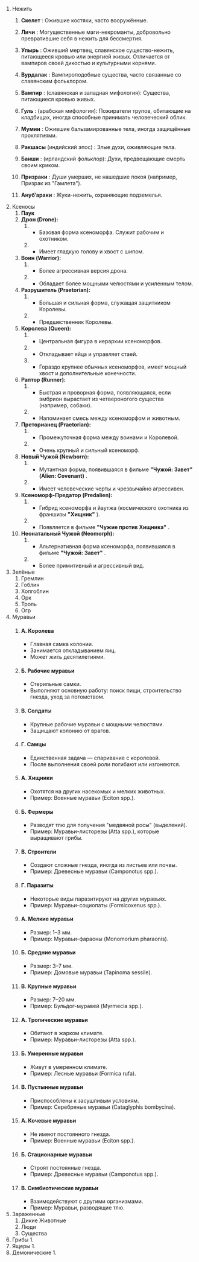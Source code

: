 1. Нежить
	1. **Скелет** : Ожившие костяки, часто вооружённые.

	2. **Личи** : Могущественные маги-некроманты, добровольно превратившие себя в нежить для бессмертия.

	3. **Упырь** : Оживший мертвец, славянское существо-нежить, питающееся кровью или энергией живых. Отличается от вампиров своей дикостью и культурными корнями.

	4. **Вурдалак** : Вампироподобные существа, часто связанные со славянским фольклором.

	5. **Вампир** : (славянская и западная мифология): Существа, питающиеся кровью живых.

	6. **Гуль** : (арабская мифология): Пожиратели трупов, обитающие на кладбищах, иногда способные принимать человеческий облик.

	7. **Мумии** : Ожившие бальзамированные тела, иногда защищённые проклятиями.

	8. **Ракшасы** (индийский эпос) : Злые духи, оживляющие тела.

	9. **Банши** : (ирландский фольклор): Духи, предвещающие смерть своим криком.

	10. **Призраки** : Души умерших, не нашедшие покоя (например, Призрак из "Гамлета").

	11. **Ануб’араки** : Жуки-нежить, охраняющие подземелья.
2. Ксеносы
	1. **Паук**
	2. **Дрон (Drone):**
	    1. - Базовая форма ксеноморфа. Служит рабочим и охотником.
	    2. - Имеет гладкую голову и хвост с шипом.
	3. **Воин (Warrior):**
	    1. - Более агрессивная версия дрона.
	    2. - Обладает более мощными челюстями и усиленным телом.
	4. **Разрушитель (Praetorian):**
	    1. - Большая и сильная форма, служащая защитником Королевы.
	    2. - Предшественник Королевы.
	5. **Королева (Queen):**
	    1. - Центральная фигура в иерархии ксеноморфов.
	    2. - Откладывает яйца и управляет стаей.
	    3. - Гораздо крупнее обычных ксеноморфов, имеет мощный хвост и дополнительные конечности.
	6. **Раптор (Runner):**
	    1. - Быстрая и проворная форма, появляющаяся, если эмбрион вырастает из четвероногого существа (например, собаки).
	    2. - Напоминает смесь между ксеноморфом и животным.
	7. **Преторианец (Praetorian):**
	    1. - Промежуточная форма между воинами и Королевой.
	    2. - Очень крупный и сильный ксеноморф.
	8. **Новый Чужой (Newborn):**
	    1. - Мутантная форма, появившаяся в фильме **"Чужой: Завет" (Alien: Covenant)** .
	    2. - Имеет человеческие черты и чрезвычайно агрессивен.
	9. **Ксеноморф-Предатор (Predalien):**
	    1. - Гибрид ксеноморфа и йаутжа (космического охотника из франшизы **"Хищник"** ).
	    2. - Появляется в фильме **"Чужие против Хищника"** .
	10. **Неонатальный Чужой (Neomorph):**
	    1. - Альтернативная форма ксеноморфа, появившаяся в фильме **"Чужой: Завет"** .
	    2. - Более примитивный и агрессивный вид.
3. Зелёные
	1. Гремлин 
	2. Гоблин
	3. Хопгоблин
	4. Орк
	5. Троль
	6. Огр
4. Муравьи
	1.  #### **А. Королева**
		- Главная самка колонии.
		- Занимается откладыванием яиц.
		- Может жить десятилетиями.
	2. #### **Б. Рабочие муравьи**
		- Стерильные самки.
		- Выполняют основную работу: поиск пищи, строительство гнезда, уход за потомством.
	3. #### **В. Солдаты**
		- Крупные рабочие муравьи с мощными челюстями.
		- Защищают колонию от врагов.
	4. #### **Г. Самцы**
		- Единственная задача — спаривание с королевой.
		- После выполнения своей роли погибают или изгоняются.
	5. #### **А. Хищники**	
		- Охотятся на других насекомых и мелких животных.
		- Пример: Военные муравьи (Eciton spp.).
	6. #### **Б. Фермеры**
		
		- Разводят тлю для получения "медвяной росы" (выделений).
		- Пример: Муравьи-листорезы (Atta spp.), которые выращивают грибы.
	7. #### **В. Строители**
		- Создают сложные гнезда, иногда из листьев или почвы.
		- Пример: Древесные муравьи (Camponotus spp.).
	8. #### **Г. Паразиты**
		- Некоторые виды паразитируют на других муравьях.
		- Пример: Муравьи-социопаты (Formicoxenus spp.).
	9. #### **А. Мелкие муравьи**
		- Размер: 1–3 мм.
		- Пример: Муравьи-фараоны (Monomorium pharaonis).
	10. #### **Б. Средние муравьи**
		- Размер: 3–7 мм.
		- Пример: Домовые муравьи (Tapinoma sessile).
	11. #### **В. Крупные муравьи**
		- Размер: 7–20 мм.
		- Пример: Бульдог-муравей (Myrmecia spp.).
	12. #### **А. Тропические муравьи**
		- Обитают в жарком климате.
		- Пример: Муравьи-листорезы (Atta spp.).
	13. #### **Б. Умеренные муравьи**
		- Живут в умеренном климате.
		- Пример: Лесные муравьи (Formica rufa).
	14. #### **В. Пустынные муравьи**
		- Приспособлены к засушливым условиям.
		- Пример: Серебряные муравьи (Cataglyphis bombycina).
	15. #### **А. Кочевые муравьи**
		- Не имеют постоянного гнезда.
		- Пример: Военные муравьи (Eciton spp.).
	16. #### **Б. Стационарные муравьи**
		- Строят постоянные гнезда.
		- Пример: Древесные муравьи (Camponotus spp.).
	17. #### **В. Симбиотические муравьи**
		- Взаимодействуют с другими организмами.
		- Пример: Муравьи, разводящие тлю.
5. Зараженные
	1. Дикие Животные
	2. Люди
	3. Существа
6. Грибы
	1. 
7. Ящеры
	1. 
8. Демонические
	1. 
